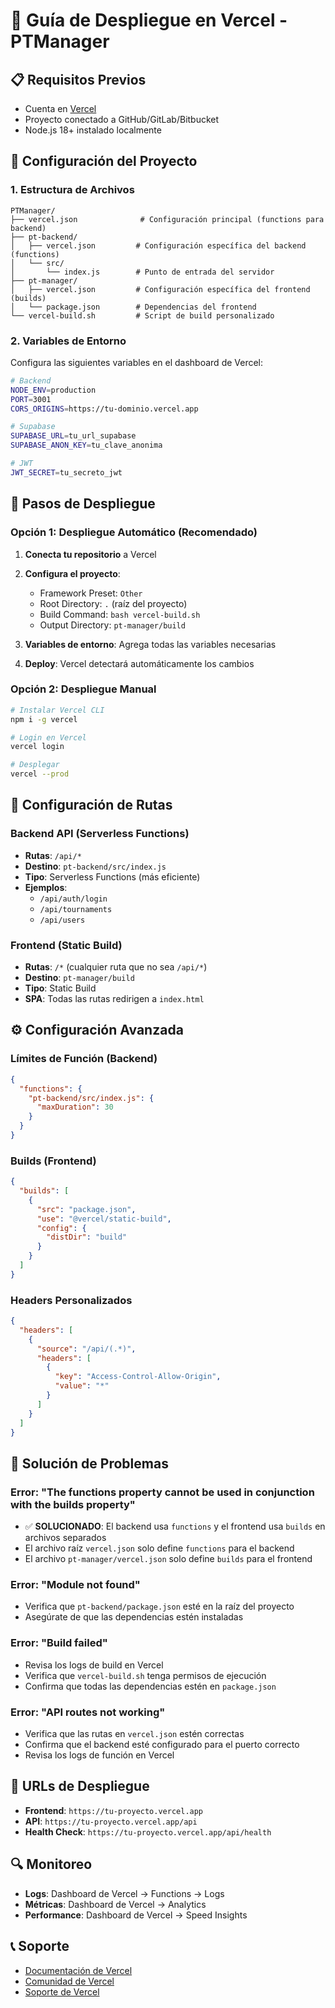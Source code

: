 # 🚀 Guía de Despliegue en Vercel - PTManager

## 📋 Requisitos Previos

- Cuenta en [Vercel](https://vercel.com)
- Proyecto conectado a GitHub/GitLab/Bitbucket
- Node.js 18+ instalado localmente

## 🔧 Configuración del Proyecto

### 1. Estructura de Archivos
```
PTManager/
├── vercel.json              # Configuración principal (functions para backend)
├── pt-backend/
│   ├── vercel.json         # Configuración específica del backend (functions)
│   └── src/
│       └── index.js        # Punto de entrada del servidor
├── pt-manager/
│   ├── vercel.json         # Configuración específica del frontend (builds)
│   └── package.json        # Dependencias del frontend
└── vercel-build.sh         # Script de build personalizado
```

### 2. Variables de Entorno
Configura las siguientes variables en el dashboard de Vercel:

```bash
# Backend
NODE_ENV=production
PORT=3001
CORS_ORIGINS=https://tu-dominio.vercel.app

# Supabase
SUPABASE_URL=tu_url_supabase
SUPABASE_ANON_KEY=tu_clave_anonima

# JWT
JWT_SECRET=tu_secreto_jwt
```

## 🚀 Pasos de Despliegue

### Opción 1: Despliegue Automático (Recomendado)

1. **Conecta tu repositorio** a Vercel
2. **Configura el proyecto**:
   - Framework Preset: `Other`
   - Root Directory: `.` (raíz del proyecto)
   - Build Command: `bash vercel-build.sh`
   - Output Directory: `pt-manager/build`

3. **Variables de entorno**: Agrega todas las variables necesarias
4. **Deploy**: Vercel detectará automáticamente los cambios

### Opción 2: Despliegue Manual

```bash
# Instalar Vercel CLI
npm i -g vercel

# Login en Vercel
vercel login

# Desplegar
vercel --prod
```

## 🔄 Configuración de Rutas

### Backend API (Serverless Functions)
- **Rutas**: `/api/*`
- **Destino**: `pt-backend/src/index.js`
- **Tipo**: Serverless Functions (más eficiente)
- **Ejemplos**:
  - `/api/auth/login`
  - `/api/tournaments`
  - `/api/users`

### Frontend (Static Build)
- **Rutas**: `/*` (cualquier ruta que no sea `/api/*`)
- **Destino**: `pt-manager/build`
- **Tipo**: Static Build
- **SPA**: Todas las rutas redirigen a `index.html`

## ⚙️ Configuración Avanzada

### Límites de Función (Backend)
```json
{
  "functions": {
    "pt-backend/src/index.js": {
      "maxDuration": 30
    }
  }
}
```

### Builds (Frontend)
```json
{
  "builds": [
    {
      "src": "package.json",
      "use": "@vercel/static-build",
      "config": {
        "distDir": "build"
      }
    }
  ]
}
```

### Headers Personalizados
```json
{
  "headers": [
    {
      "source": "/api/(.*)",
      "headers": [
        {
          "key": "Access-Control-Allow-Origin",
          "value": "*"
        }
      ]
    }
  ]
}
```

## 🐛 Solución de Problemas

### Error: "The functions property cannot be used in conjunction with the builds property"
- ✅ **SOLUCIONADO**: El backend usa `functions` y el frontend usa `builds` en archivos separados
- El archivo raíz `vercel.json` solo define `functions` para el backend
- El archivo `pt-manager/vercel.json` solo define `builds` para el frontend

### Error: "Module not found"
- Verifica que `pt-backend/package.json` esté en la raíz del proyecto
- Asegúrate de que las dependencias estén instaladas

### Error: "Build failed"
- Revisa los logs de build en Vercel
- Verifica que `vercel-build.sh` tenga permisos de ejecución
- Confirma que todas las dependencias estén en `package.json`

### Error: "API routes not working"
- Verifica que las rutas en `vercel.json` estén correctas
- Confirma que el backend esté configurado para el puerto correcto
- Revisa los logs de función en Vercel

## 📱 URLs de Despliegue

- **Frontend**: `https://tu-proyecto.vercel.app`
- **API**: `https://tu-proyecto.vercel.app/api`
- **Health Check**: `https://tu-proyecto.vercel.app/api/health`

## 🔍 Monitoreo

- **Logs**: Dashboard de Vercel → Functions → Logs
- **Métricas**: Dashboard de Vercel → Analytics
- **Performance**: Dashboard de Vercel → Speed Insights

## 📞 Soporte

- [Documentación de Vercel](https://vercel.com/docs)
- [Comunidad de Vercel](https://github.com/vercel/vercel/discussions)
- [Soporte de Vercel](https://vercel.com/support)
